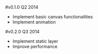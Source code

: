 #v0.1.0 Q2 2014
* Implement basic canvas functionalities
* Implement animation

#v0.2.0 Q3 2014
* Implement static layer
* Improve performance